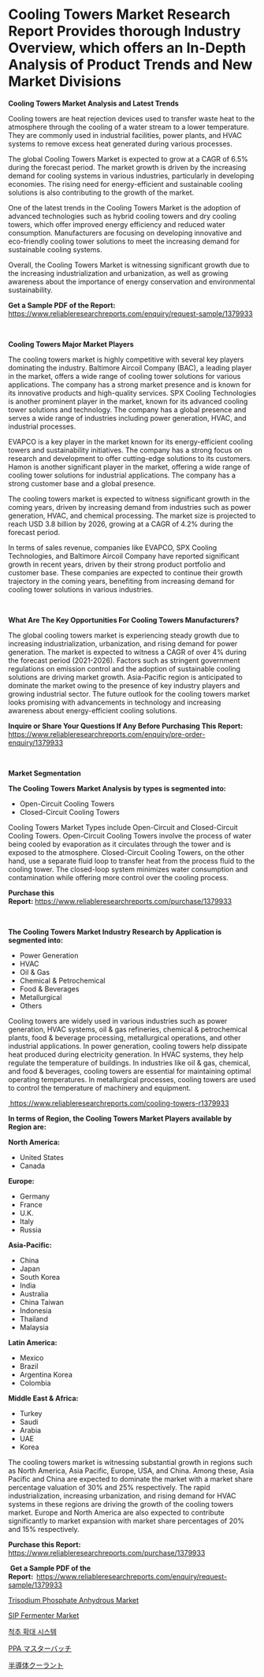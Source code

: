 <p><h1>Cooling Towers Market Research Report Provides thorough Industry Overview, which offers an In-Depth Analysis of Product Trends and New Market Divisions</h1></p><p><strong>Cooling Towers Market Analysis and Latest Trends</strong></p>
<p><p>Cooling towers are heat rejection devices used to transfer waste heat to the atmosphere through the cooling of a water stream to a lower temperature. They are commonly used in industrial facilities, power plants, and HVAC systems to remove excess heat generated during various processes.</p><p>The global Cooling Towers Market is expected to grow at a CAGR of 6.5% during the forecast period. The market growth is driven by the increasing demand for cooling systems in various industries, particularly in developing economies. The rising need for energy-efficient and sustainable cooling solutions is also contributing to the growth of the market.</p><p>One of the latest trends in the Cooling Towers Market is the adoption of advanced technologies such as hybrid cooling towers and dry cooling towers, which offer improved energy efficiency and reduced water consumption. Manufacturers are focusing on developing innovative and eco-friendly cooling tower solutions to meet the increasing demand for sustainable cooling systems.</p><p>Overall, the Cooling Towers Market is witnessing significant growth due to the increasing industrialization and urbanization, as well as growing awareness about the importance of energy conservation and environmental sustainability.</p></p>
<p><strong>Get a Sample PDF of the Report:&nbsp;</strong> <a href="https://www.reliableresearchreports.com/enquiry/request-sample/1379933">https://www.reliableresearchreports.com/enquiry/request-sample/1379933</a></p>
<p>&nbsp;</p>
<p><strong>Cooling Towers Major Market Players</strong></p>
<p><p>The cooling towers market is highly competitive with several key players dominating the industry. Baltimore Aircoil Company (BAC), a leading player in the market, offers a wide range of cooling tower solutions for various applications. The company has a strong market presence and is known for its innovative products and high-quality services. SPX Cooling Technologies is another prominent player in the market, known for its advanced cooling tower solutions and technology. The company has a global presence and serves a wide range of industries including power generation, HVAC, and industrial processes.</p><p>EVAPCO is a key player in the market known for its energy-efficient cooling towers and sustainability initiatives. The company has a strong focus on research and development to offer cutting-edge solutions to its customers. Hamon is another significant player in the market, offering a wide range of cooling tower solutions for industrial applications. The company has a strong customer base and a global presence.</p><p>The cooling towers market is expected to witness significant growth in the coming years, driven by increasing demand from industries such as power generation, HVAC, and chemical processing. The market size is projected to reach USD 3.8 billion by 2026, growing at a CAGR of 4.2% during the forecast period.</p><p>In terms of sales revenue, companies like EVAPCO, SPX Cooling Technologies, and Baltimore Aircoil Company have reported significant growth in recent years, driven by their strong product portfolio and customer base. These companies are expected to continue their growth trajectory in the coming years, benefiting from increasing demand for cooling tower solutions in various industries.</p></p>
<p>&nbsp;</p>
<p><strong>What Are The Key Opportunities For Cooling Towers Manufacturers?</strong></p>
<p><p>The global cooling towers market is experiencing steady growth due to increasing industrialization, urbanization, and rising demand for power generation. The market is expected to witness a CAGR of over 4% during the forecast period (2021-2026). Factors such as stringent government regulations on emission control and the adoption of sustainable cooling solutions are driving market growth. Asia-Pacific region is anticipated to dominate the market owing to the presence of key industry players and growing industrial sector. The future outlook for the cooling towers market looks promising with advancements in technology and increasing awareness about energy-efficient cooling solutions.</p></p>
<p><strong>Inquire or Share Your Questions If Any Before Purchasing This Report:</strong> <a href="https://www.reliableresearchreports.com/enquiry/pre-order-enquiry/1379933">https://www.reliableresearchreports.com/enquiry/pre-order-enquiry/1379933</a></p>
<p>&nbsp;</p>
<p><strong>Market Segmentation</strong></p>
<p><strong>The Cooling Towers Market Analysis by types is segmented into:</strong></p>
<p><ul><li>Open-Circuit Cooling Towers</li><li>Closed-Circuit Cooling Towers</li></ul></p>
<p><p>Cooling Towers Market Types include Open-Circuit and Closed-Circuit Cooling Towers. Open-Circuit Cooling Towers involve the process of water being cooled by evaporation as it circulates through the tower and is exposed to the atmosphere. Closed-Circuit Cooling Towers, on the other hand, use a separate fluid loop to transfer heat from the process fluid to the cooling tower. The closed-loop system minimizes water consumption and contamination while offering more control over the cooling process.</p></p>
<p><strong>Purchase this Report:&nbsp;</strong><a href="https://www.reliableresearchreports.com/purchase/1379933">https://www.reliableresearchreports.com/purchase/1379933</a></p>
<p>&nbsp;</p>
<p><strong>The Cooling Towers Market Industry Research by Application is segmented into:</strong></p>
<p><ul><li>Power Generation</li><li>HVAC</li><li>Oil & Gas</li><li>Chemical & Petrochemical</li><li>Food & Beverages</li><li>Metallurgical</li><li>Others</li></ul></p>
<p><p>Cooling towers are widely used in various industries such as power generation, HVAC systems, oil & gas refineries, chemical & petrochemical plants, food & beverage processing, metallurgical operations, and other industrial applications. In power generation, cooling towers help dissipate heat produced during electricity generation. In HVAC systems, they help regulate the temperature of buildings. In industries like oil & gas, chemical, and food & beverages, cooling towers are essential for maintaining optimal operating temperatures. In metallurgical processes, cooling towers are used to control the temperature of machinery and equipment.</p></p>
<p><a href="https://www.reliableresearchreports.com/cooling-towers-r1379933">&nbsp;https://www.reliableresearchreports.com/cooling-towers-r1379933</a></p>
<p><strong>In terms of Region, the Cooling Towers Market Players available by Region are:</strong></p>
<p>
    <p> <strong> North America: </strong>
        <ul>
            <li>United States</li>
            <li>Canada</li>
        </ul>
        </p> 
    <p> <strong> Europe: </strong>
        <ul>
            <li>Germany</li>
            <li>France</li>
            <li>U.K.</li>
            <li>Italy</li>
            <li>Russia</li>
        </ul>
        </p> 
    <p> <strong> Asia-Pacific: </strong>
        <ul>
            <li>China</li>
            <li>Japan</li>
            <li>South Korea</li>
            <li>India</li>
            <li>Australia</li>
            <li>China Taiwan</li>
            <li>Indonesia</li>
            <li>Thailand</li>
            <li>Malaysia</li>
        </ul>
        </p> 
    <p> <strong> Latin America: </strong>
        <ul>
            <li>Mexico</li>
            <li>Brazil</li>
            <li>Argentina Korea</li>
            <li>Colombia</li>
        </ul>
        </p> 
    <p> <strong> Middle East & Africa: </strong>
        <ul>
            <li>Turkey</li>
            <li>Saudi</li>
            <li>Arabia</li>
            <li>UAE</li>
            <li>Korea</li>
        </ul>
    </p>
    </p>
<p><p>The cooling towers market is witnessing substantial growth in regions such as North America, Asia Pacific, Europe, USA, and China. Among these, Asia Pacific and China are expected to dominate the market with a market share percentage valuation of 30% and 25% respectively. The rapid industrialization, increasing urbanization, and rising demand for HVAC systems in these regions are driving the growth of the cooling towers market. Europe and North America are also expected to contribute significantly to market expansion with market share percentages of 20% and 15% respectively.</p></p>
<p><strong>Purchase this Report: </strong><a href="https://www.reliableresearchreports.com/purchase/1379933">https://www.reliableresearchreports.com/purchase/1379933</a></p>
<p>&nbsp;<strong>Get a Sample PDF of the Report:&nbsp;&nbsp;</strong><a href="https://www.reliableresearchreports.com/enquiry/request-sample/1379933">https://www.reliableresearchreports.com/enquiry/request-sample/1379933</a></p>
<p><strong></strong></p>
<p><p><a href="https://issuu.com/reportprime-2/docs/trisodium-phosphate-anhydrous-market-size-2030.ppt">Trisodium Phosphate Anhydrous Market</a></p><p><a href="https://github.com/changoleonlaverguenzanoexiste/Market-Research-Report-List-3/blob/main/sip-fermenter-market.md">SIP Fermenter Market</a></p><p><a href="https://github.com/PhilToryphy7876567/Market-Research-Report-List-1/blob/main/326731629536.md">척추 확대 시스템</a></p><p><a href="https://github.com/avbqbctihcbe2/Market-Research-Report-List-1/blob/main/571611532394.md">PPA マスターバッチ</a></p><p><a href="https://github.com/luffiazaza/Market-Research-Report-List-1/blob/main/155715532395.md">半導体クーラント</a></p></p>